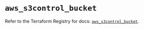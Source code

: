 # `aws_s3control_bucket`

Refer to the Terraform Registry for docs: [`aws_s3control_bucket`](https://registry.terraform.io/providers/hashicorp/aws/4.67.0/docs/resources/s3control_bucket).
